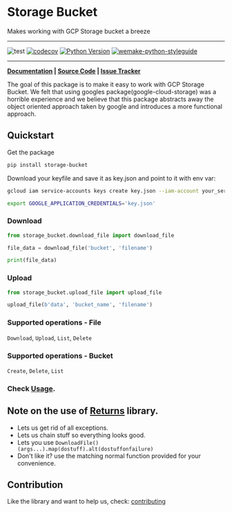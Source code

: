 # Storage Bucket

Makes working with GCP Storage bucket a breeze

___
![test](https://github.com/thomasborgen/storage-bucket/workflows/test/badge.svg)
[![codecov](https://codecov.io/gh/thomasborgen/storage-bucket/branch/master/graph/badge.svg)](https://codecov.io/gh/thomasborgen/storage-bucket)
[![Python Version](https://img.shields.io/pypi/pyversions/storage-bucket.svg)](https://pypi.org/project/storage-bucket/)
[![wemake-python-styleguide](https://img.shields.io/badge/style-wemake-000000.svg)](https://github.com/wemake-services/wemake-python-styleguide)
___

**[Documentation](https://thomasborgen.github.io/storage-bucket/) |
[Source Code](https://github.com/thomasborgen/storage-bucket) |
[Issue Tracker](https://github.com/thomasborgen/storage-bucket/issues)**

The goal of this package is to make it easy to work with GCP Storage Bucket. We felt that using googles package(google-cloud-storage) was a horrible experience and we believe that this package abstracts away the object oriented approach taken by google and introduces a more functional approach.

## Quickstart

Get the package
```sh
pip install storage-bucket
```

Download your keyfile and save it as key.json and point to it with env var:

```sh
gcloud iam service-accounts keys create key.json --iam-account your_service_account@your_project.iam.gserviceaccount.com
```

```sh
export GOOGLE_APPLICATION_CREDENTIALS='key.json'
```


### Download
```python
from storage_bucket.download_file import download_file

file_data = download_file('bucket', 'filename')

print(file_data)
```

### Upload
```python
from storage_bucket.upload_file import upload_file

upload_file(b'data', 'bucket_name', 'filename')
```

### Supported operations - File

`Download`, `Upload`, `List`, `Delete`

### Supported operations - Bucket

`Create`, `Delete`, `List`

### Check [Usage](https://thomasborgen.github.io/storage-bucket/usage).

## Note on the use of [Returns](https://github.com/dry-python/returns) library.
  * Lets us get rid of all exceptions.
  * Lets us chain stuff so everything looks good.
  * Lets you use `DownloadFile()(args...).map(dostuff).alt(dostuffonfailure)`
  * Don't like it? use the matching normal function provided for your convenience.

## Contribution

Like the library and want to help us, check: [contributing](https://thomasborgen.github.io/storage-bucket/contrib/contributing/)
